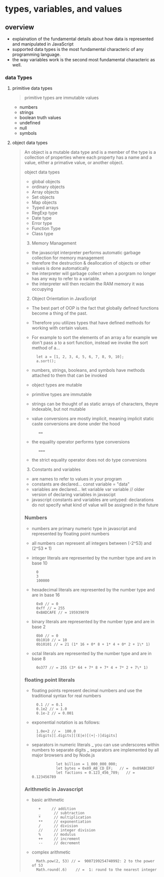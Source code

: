 # types, variables, and values

## overview

- explaination of the fundamental details about how data is represented and manipulated in JavaScript
- supported data types is the most fundamental characteric of any programming language.
- the way variables work is the second most fundamental characteric as well.

### data Types

1. primitive data types

   > primitive types are immutable values

   - numbers
   - strings
   - boolean truth values
   - undefined
   - null
   - symbols

2. object data types
   > An object is a mutable data type and is a member of the type <object> is a collection of properties where each property has a name and a value, either a primative value, or another object.

object data types

- global objects
- ordinary objects
- Array objects
- Set objects
- Map objects
- Typed arrays
- RegExp type
- Date type
- Error type
- Function Type
- Class type

3. Memory Management

- the javascript interpreter performs automatic garbage collection for memory management
- therefore the destruction & deallocation of objects or other values is done automatically
- the interpreter will garbage collect when a porgram no longer has any way to refer to a variable.
- the interpreter will then reclaim the RAM memory it was occupying

2. Object Orientation in JavaScript

- The best part of OOP is the fact that globally defined functions become a thing of the past.
- Therefore you utilizes types that have defined methods for working with certain values.
- For example to sort the elements of an array a for example we don't pass a to a sort function, instead we invoke the sort method of a...

        let a = [1, 2, 3, 4, 5, 6, 7, 8, 9, 10];
        a.sort();

- numbers, strings, booleans, and symbols have methods attached to them that can be invoked
- object types are mutable
- primitive types are immutable
- strings can be thought of as static arrays of characters, theyre indexable, but not mutable
- value conversions are mostly implicit, meaning implicit static caste conversions are done under the hood

         ==

- the equality operator performs type conversions

         ===

- the strict equality operator does not do type conversions

3. Constants and variables

- are names to refer to values in your program
- constants are declared...
  const variable = "data"
- variables are declared...
  let variable
  var variable // older version of declaring variables in javascipt
- javascript constants and variables are untyped: declarations do not specify what kind of value will be assigned in the future

### Numbers

- numbers are primary numeric type in javascript and represented by floating point numbers
- all numbers can represent all integers between (-2^53) and (2^53 \* 1)

- integer literals are represented by the number type and are in base 10

        0
        3
        100000

- hexadecimal literals are represented by the number type and are in base 16

        0x0 // = 0
        0xff // = 255
        0xBADCAFE // = 195939070

- binary literals are represented by the number type and are in base 2

        0b0 // = 0
        0b1010 // = 10
        0b10101 // = 21 (1* 16 + 0* 8 + 1* 4 + 0* 2 + 1\* 1)

- octal literals are represented by the number type and are in base 8

        0o377 // = 255 (3* 64 + 7* 8 + 7* 4 + 7* 2 + 7\* 1)

### floating point literals

- floating points represent decimal numbers and use the traditional syntax for real numbers

        0.1 // = 0.1
        0.1e2 // = 1.0
        0.1e-2 // = 0.001

- exponential notation is as follows:

        1.0e+2 // =  100.0
        [digits][.digits][(E|e)[(+|-)]digits]

- separators in numeric literals _ you can use underscores within numbers to separate digits _ separators are implemented by all major browsers and by Node.js

                 let billion = 1_000_000_000;
                 let bytes = 0x89_AB_CD_EF;   // =  0x89ABCDEF
                 let factions = 0.123_456_789;   // =  0.123456789

### Arithmetic in Javascript

- basic arithmetic

         +     // addition
         _      // subtraction
         *      // multiplication
         **     // exponentiation
         /      // division
         //     // integer division
         %      // modulus
         ++     // increment
         --     // decrement

- complex arithmetic

        Math.pow(2, 53) // =  9007199254740992: 2 to the power of 53
        Math.round(.6)    // =  1: round to the nearest integer
